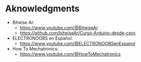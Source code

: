 # Aknowledgments

- Bitwise Ar:
  - https://www.youtube.com/@BitwiseAr
  - https://github.com/bitwiseAr/Curso-Arduino-desde-cero
- ELECTRONOOBS en Español:
  - https://www.youtube.com/@ELECTRONOOBSenEspanol
- How To Mechatronics:
  - https://www.youtube.com/@HowToMechatronics